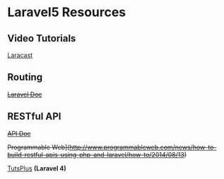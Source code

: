# Laravel5 Resources

## Video Tutorials

[Laracast](https://laracasts.com/series/laravel-5-fundamentals/episodes/1)

## Routing

~~[Laravel Doc](https://laravel.com/docs/master/routing)~~

## RESTful API

~~[API Doc](https://laravel.com/docs/5.2/controllers#restful-resource-controllers)~~

~~Programmable Web](http://www.programmableweb.com/news/how-to-build-restful-apis-using-php-and-laravel/how-to/2014/08/13)~~

[TutsPlus](http://code.tutsplus.com/tutorials/laravel-4-a-start-at-a-restful-api-updated--net-29785) **(Laravel 4)**
